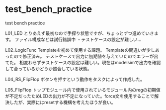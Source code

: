 # test_bench_practice
test bench practice

L01_LED
    とりあえず最初なので手探り状態ですが、ちょっとずつ進めていきます。
    ファイル構成などは試行錯誤中
    ・テストケースの設定が難しい...

L02_LogicFunc
    Templateを初めて使用する課題。
    Templateの間違いが少しあったので修正済み。
    テストケースで出力に初期値を与えていたのでエラーが出てた。
    相変わらずテストケースの設定は難しい。現在はmodelsimで出力を確認して合っているかどうか照合している状態。

L04_RS_FlipFlop
    ボタンを押すという動作をタスクによって作成した。

L05_FlipFlop
    トップモジュール内で使用されているモジュール内のregの初期値が不定だったためLEDの出力が不定になっていた。force文を使用することで解決したが、実際にはresetする機構を考えたほうが良い。